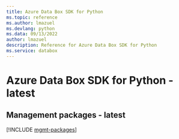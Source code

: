 ```yaml
---
title: Azure Data Box SDK for Python
ms.topic: reference
ms.author: lmazuel
ms.devlang: python
ms.data: 09/13/2022
author: lmazuel
description: Reference for Azure Data Box SDK for Python
ms.service: databox
---
```

# Azure Data Box SDK for Python - latest

## Management packages - latest
[!INCLUDE [mgmt-packages](data-box-mgmt-index.md)]